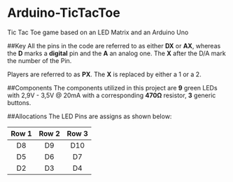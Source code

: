 # Arduino-TicTacToe
Tic Tac Toe game based on an LED Matrix and an Arduino Uno

##Key
All the pins in the code are referred to as either **DX** or **AX**, whereas the **D** marks a **digital** pin and the **A** an analog one.
The **X** after the D/A mark the number of the Pin.

Players are referred to as **PX**. The **X** is replaced by either a 1 or a 2.

##Components
The components utilized in this project are **9** green LEDs with 2,9V - 3,5V @ 20mA with a corresponding **470Ω** resistor, **3** generic buttons. 

##Allocations
The LED Pins are assigns as shown below:

| Row 1 | Row 2 | Row 3 |
|:-----:|:-----:|:-----:|
| D8 | D9 | D10 |
| D5 | D6 | D7 |
| D2 | D3 | D4 |
